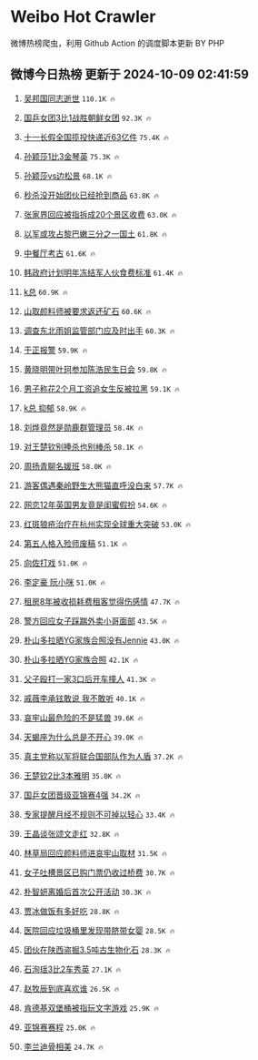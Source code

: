 # Weibo Hot Crawler 



微博热榜爬虫，利用 Github Action 的调度脚本更新 BY PHP 


## 微博今日热榜 更新于 2024-10-09 02:41:59 
1. [吴邦国同志逝世](https://s.weibo.com/weibo?q=%23%E5%90%B4%E9%82%A6%E5%9B%BD%E5%90%8C%E5%BF%97%E9%80%9D%E4%B8%96%23&t=31&band_rank=1&Refer=top) `110.1K 🔥` 

1. [国乒女团3比1战胜朝鲜女团](https://s.weibo.com/weibo?q=%23%E5%9B%BD%E4%B9%92%E5%A5%B3%E5%9B%A23%E6%AF%941%E6%88%98%E8%83%9C%E6%9C%9D%E9%B2%9C%E5%A5%B3%E5%9B%A2%23&t=31&band_rank=2&Refer=top) `92.3K 🔥` 

1. [十一长假全国揽投快递近63亿件](https://s.weibo.com/weibo?q=%23%E5%8D%81%E4%B8%80%E9%95%BF%E5%81%87%E5%85%A8%E5%9B%BD%E6%8F%BD%E6%8A%95%E5%BF%AB%E9%80%92%E8%BF%9163%E4%BA%BF%E4%BB%B6%23&t=31&band_rank=3&Refer=top) `75.4K 🔥` 

1. [孙颖莎1比3金琴英](https://s.weibo.com/weibo?q=%23%E5%AD%99%E9%A2%96%E8%8E%8E1%E6%AF%943%E9%87%91%E7%90%B4%E8%8B%B1%23&t=31&band_rank=4&Refer=top) `75.3K 🔥` 

1. [孙颖莎vs边松景](https://s.weibo.com/weibo?q=%23%E5%AD%99%E9%A2%96%E8%8E%8Evs%E8%BE%B9%E6%9D%BE%E6%99%AF%23&t=31&band_rank=5&Refer=top) `68.1K 🔥` 

1. [秒杀没开始团伙已经抢到商品](https://s.weibo.com/weibo?q=%23%E7%A7%92%E6%9D%80%E6%B2%A1%E5%BC%80%E5%A7%8B%E5%9B%A2%E4%BC%99%E5%B7%B2%E7%BB%8F%E6%8A%A2%E5%88%B0%E5%95%86%E5%93%81%23&t=31&band_rank=6&Refer=top) `63.8K 🔥` 

1. [张家界回应被指拆成20个景区收费](https://s.weibo.com/weibo?q=%23%E5%BC%A0%E5%AE%B6%E7%95%8C%E5%9B%9E%E5%BA%94%E8%A2%AB%E6%8C%87%E6%8B%86%E6%88%9020%E4%B8%AA%E6%99%AF%E5%8C%BA%E6%94%B6%E8%B4%B9%23&t=31&band_rank=7&Refer=top) `63.0K 🔥` 

1. [以军或攻占黎巴嫩三分之一国土](https://s.weibo.com/weibo?q=%23%E4%BB%A5%E5%86%9B%E6%88%96%E6%94%BB%E5%8D%A0%E9%BB%8E%E5%B7%B4%E5%AB%A9%E4%B8%89%E5%88%86%E4%B9%8B%E4%B8%80%E5%9B%BD%E5%9C%9F%23&t=31&band_rank=8&Refer=top) `61.8K 🔥` 

1. [中餐厅考古](https://s.weibo.com/weibo?q=%E4%B8%AD%E9%A4%90%E5%8E%85%E8%80%83%E5%8F%A4&t=31&band_rank=9&Refer=top) `61.6K 🔥` 

1. [韩政府计划明年冻结军人伙食费标准](https://s.weibo.com/weibo?q=%23%E9%9F%A9%E6%94%BF%E5%BA%9C%E8%AE%A1%E5%88%92%E6%98%8E%E5%B9%B4%E5%86%BB%E7%BB%93%E5%86%9B%E4%BA%BA%E4%BC%99%E9%A3%9F%E8%B4%B9%E6%A0%87%E5%87%86%23&t=31&band_rank=10&Refer=top) `61.4K 🔥` 

1. [k总](https://s.weibo.com/weibo?q=k%E6%80%BB&t=31&band_rank=11&Refer=top) `60.9K 🔥` 

1. [山取颜料师被要求返还矿石](https://s.weibo.com/weibo?q=%23%E5%B1%B1%E5%8F%96%E9%A2%9C%E6%96%99%E5%B8%88%E8%A2%AB%E8%A6%81%E6%B1%82%E8%BF%94%E8%BF%98%E7%9F%BF%E7%9F%B3%23&t=31&band_rank=12&Refer=top) `60.6K 🔥` 

1. [调查东北雨姐监管部门应及时出手](https://s.weibo.com/weibo?q=%23%E8%B0%83%E6%9F%A5%E4%B8%9C%E5%8C%97%E9%9B%A8%E5%A7%90%E7%9B%91%E7%AE%A1%E9%83%A8%E9%97%A8%E5%BA%94%E5%8F%8A%E6%97%B6%E5%87%BA%E6%89%8B%23&t=31&band_rank=13&Refer=top) `60.3K 🔥` 

1. [于正报警](https://s.weibo.com/weibo?q=%23%E4%BA%8E%E6%AD%A3%E6%8A%A5%E8%AD%A6%23&t=31&band_rank=14&Refer=top) `59.9K 🔥` 

1. [黄晓明带叶珂参加陈浩民生日会](https://s.weibo.com/weibo?q=%23%E9%BB%84%E6%99%93%E6%98%8E%E5%B8%A6%E5%8F%B6%E7%8F%82%E5%8F%82%E5%8A%A0%E9%99%88%E6%B5%A9%E6%B0%91%E7%94%9F%E6%97%A5%E4%BC%9A%23&t=31&band_rank=15&Refer=top) `59.8K 🔥` 

1. [男子称花2个月工资追女生反被拉黑](https://s.weibo.com/weibo?q=%23%E7%94%B7%E5%AD%90%E7%A7%B0%E8%8A%B12%E4%B8%AA%E6%9C%88%E5%B7%A5%E8%B5%84%E8%BF%BD%E5%A5%B3%E7%94%9F%E5%8F%8D%E8%A2%AB%E6%8B%89%E9%BB%91%23&t=31&band_rank=16&Refer=top) `59.1K 🔥` 

1. [k总 抑郁](https://s.weibo.com/weibo?q=k%E6%80%BB%20%E6%8A%91%E9%83%81&t=31&band_rank=17&Refer=top) `58.9K 🔥` 

1. [刘烨竟然是勋鹿群管理员](https://s.weibo.com/weibo?q=%E5%88%98%E7%83%A8%E7%AB%9F%E7%84%B6%E6%98%AF%E5%8B%8B%E9%B9%BF%E7%BE%A4%E7%AE%A1%E7%90%86%E5%91%98&t=31&band_rank=18&Refer=top) `58.4K 🔥` 

1. [对王楚钦别捧杀也别棒杀](https://s.weibo.com/weibo?q=%23%E5%AF%B9%E7%8E%8B%E6%A5%9A%E9%92%A6%E5%88%AB%E6%8D%A7%E6%9D%80%E4%B9%9F%E5%88%AB%E6%A3%92%E6%9D%80%23&t=31&band_rank=19&Refer=top) `58.1K 🔥` 

1. [周扬青聊名媛班](https://s.weibo.com/weibo?q=%23%E5%91%A8%E6%89%AC%E9%9D%92%E8%81%8A%E5%90%8D%E5%AA%9B%E7%8F%AD%23&t=31&band_rank=20&Refer=top) `58.0K 🔥` 

1. [游客偶遇秦岭野生大熊猫直呼没白来](https://s.weibo.com/weibo?q=%23%E6%B8%B8%E5%AE%A2%E5%81%B6%E9%81%87%E7%A7%A6%E5%B2%AD%E9%87%8E%E7%94%9F%E5%A4%A7%E7%86%8A%E7%8C%AB%E7%9B%B4%E5%91%BC%E6%B2%A1%E7%99%BD%E6%9D%A5%23&t=31&band_rank=21&Refer=top) `57.7K 🔥` 

1. [网恋12年英国男友竟是闺蜜假扮](https://s.weibo.com/weibo?q=%23%E7%BD%91%E6%81%8B12%E5%B9%B4%E8%8B%B1%E5%9B%BD%E7%94%B7%E5%8F%8B%E7%AB%9F%E6%98%AF%E9%97%BA%E8%9C%9C%E5%81%87%E6%89%AE%23&t=31&band_rank=22&Refer=top) `54.6K 🔥` 

1. [红斑狼疮治疗在杭州实现全球重大突破](https://s.weibo.com/weibo?q=%23%E7%BA%A2%E6%96%91%E7%8B%BC%E7%96%AE%E6%B2%BB%E7%96%97%E5%9C%A8%E6%9D%AD%E5%B7%9E%E5%AE%9E%E7%8E%B0%E5%85%A8%E7%90%83%E9%87%8D%E5%A4%A7%E7%AA%81%E7%A0%B4%23&t=31&band_rank=23&Refer=top) `53.0K 🔥` 

1. [第五人格入殓师废稿](https://s.weibo.com/weibo?q=%E7%AC%AC%E4%BA%94%E4%BA%BA%E6%A0%BC%E5%85%A5%E6%AE%93%E5%B8%88%E5%BA%9F%E7%A8%BF&t=31&band_rank=24&Refer=top) `51.1K 🔥` 

1. [向佐打戏](https://s.weibo.com/weibo?q=%E5%90%91%E4%BD%90%E6%89%93%E6%88%8F&t=31&band_rank=25&Refer=top) `51.0K 🔥` 

1. [李定豪 阮小咪](https://s.weibo.com/weibo?q=%E6%9D%8E%E5%AE%9A%E8%B1%AA%20%E9%98%AE%E5%B0%8F%E5%92%AA&t=31&band_rank=26&Refer=top) `51.0K 🔥` 

1. [租房8年被收损耗费租客觉得伤感情](https://s.weibo.com/weibo?q=%23%E7%A7%9F%E6%88%BF8%E5%B9%B4%E8%A2%AB%E6%94%B6%E6%8D%9F%E8%80%97%E8%B4%B9%E7%A7%9F%E5%AE%A2%E8%A7%89%E5%BE%97%E4%BC%A4%E6%84%9F%E6%83%85%23&t=31&band_rank=27&Refer=top) `47.7K 🔥` 

1. [警方回应女子踩踹外卖小哥面部](https://s.weibo.com/weibo?q=%23%E8%AD%A6%E6%96%B9%E5%9B%9E%E5%BA%94%E5%A5%B3%E5%AD%90%E8%B8%A9%E8%B8%B9%E5%A4%96%E5%8D%96%E5%B0%8F%E5%93%A5%E9%9D%A2%E9%83%A8%23&t=31&band_rank=28&Refer=top) `43.5K 🔥` 

1. [朴山多拉晒YG家族合照没有Jennie](https://s.weibo.com/weibo?q=%23%E6%9C%B4%E5%B1%B1%E5%A4%9A%E6%8B%89%E6%99%92YG%E5%AE%B6%E6%97%8F%E5%90%88%E7%85%A7%E6%B2%A1%E6%9C%89Jennie%23&t=31&band_rank=29&Refer=top) `43.0K 🔥` 

1. [朴山多拉晒YG家族合照](https://s.weibo.com/weibo?q=%23%E6%9C%B4%E5%B1%B1%E5%A4%9A%E6%8B%89%E6%99%92YG%E5%AE%B6%E6%97%8F%E5%90%88%E7%85%A7%23&t=31&band_rank=30&Refer=top) `42.1K 🔥` 

1. [父子殴打一家3口后开车撞人](https://s.weibo.com/weibo?q=%23%E7%88%B6%E5%AD%90%E6%AE%B4%E6%89%93%E4%B8%80%E5%AE%B63%E5%8F%A3%E5%90%8E%E5%BC%80%E8%BD%A6%E6%92%9E%E4%BA%BA%23&t=31&band_rank=31&Refer=top) `41.3K 🔥` 

1. [戚薇李承铉敢说 我不敢听](https://s.weibo.com/weibo?q=%E6%88%9A%E8%96%87%E6%9D%8E%E6%89%BF%E9%93%89%E6%95%A2%E8%AF%B4%20%E6%88%91%E4%B8%8D%E6%95%A2%E5%90%AC&t=31&band_rank=32&Refer=top) `40.1K 🔥` 

1. [哀牢山最危险的不是猛兽](https://s.weibo.com/weibo?q=%23%E5%93%80%E7%89%A2%E5%B1%B1%E6%9C%80%E5%8D%B1%E9%99%A9%E7%9A%84%E4%B8%8D%E6%98%AF%E7%8C%9B%E5%85%BD%23&t=31&band_rank=33&Refer=top) `39.6K 🔥` 

1. [天蝎座为什么总是不开心](https://s.weibo.com/weibo?q=%23%E5%A4%A9%E8%9D%8E%E5%BA%A7%E4%B8%BA%E4%BB%80%E4%B9%88%E6%80%BB%E6%98%AF%E4%B8%8D%E5%BC%80%E5%BF%83%23&t=31&band_rank=34&Refer=top) `39.0K 🔥` 

1. [真主党称以军将联合国部队作为人盾](https://s.weibo.com/weibo?q=%23%E7%9C%9F%E4%B8%BB%E5%85%9A%E7%A7%B0%E4%BB%A5%E5%86%9B%E5%B0%86%E8%81%94%E5%90%88%E5%9B%BD%E9%83%A8%E9%98%9F%E4%BD%9C%E4%B8%BA%E4%BA%BA%E7%9B%BE%23&t=31&band_rank=35&Refer=top) `37.2K 🔥` 

1. [王楚钦2比3本雅明](https://s.weibo.com/weibo?q=%23%E7%8E%8B%E6%A5%9A%E9%92%A62%E6%AF%943%E6%9C%AC%E9%9B%85%E6%98%8E%23&t=31&band_rank=36&Refer=top) `35.0K 🔥` 

1. [国乒女团晋级亚锦赛4强](https://s.weibo.com/weibo?q=%E5%9B%BD%E4%B9%92%E5%A5%B3%E5%9B%A2%E6%99%8B%E7%BA%A7%E4%BA%9A%E9%94%A6%E8%B5%9B4%E5%BC%BA&t=31&band_rank=37&Refer=top) `34.2K 🔥` 

1. [专家提醒月经不规则不可掉以轻心](https://s.weibo.com/weibo?q=%23%E4%B8%93%E5%AE%B6%E6%8F%90%E9%86%92%E6%9C%88%E7%BB%8F%E4%B8%8D%E8%A7%84%E5%88%99%E4%B8%8D%E5%8F%AF%E6%8E%89%E4%BB%A5%E8%BD%BB%E5%BF%83%23&t=31&band_rank=38&Refer=top) `33.4K 🔥` 

1. [王晶谈张颂文走红](https://s.weibo.com/weibo?q=%23%E7%8E%8B%E6%99%B6%E8%B0%88%E5%BC%A0%E9%A2%82%E6%96%87%E8%B5%B0%E7%BA%A2%23&t=31&band_rank=39&Refer=top) `32.8K 🔥` 

1. [林草局回应颜料师进哀牢山取材](https://s.weibo.com/weibo?q=%23%E6%9E%97%E8%8D%89%E5%B1%80%E5%9B%9E%E5%BA%94%E9%A2%9C%E6%96%99%E5%B8%88%E8%BF%9B%E5%93%80%E7%89%A2%E5%B1%B1%E5%8F%96%E6%9D%90%23&t=31&band_rank=40&Refer=top) `31.5K 🔥` 

1. [女子吐槽景区已购门票仍收过桥费](https://s.weibo.com/weibo?q=%23%E5%A5%B3%E5%AD%90%E5%90%90%E6%A7%BD%E6%99%AF%E5%8C%BA%E5%B7%B2%E8%B4%AD%E9%97%A8%E7%A5%A8%E4%BB%8D%E6%94%B6%E8%BF%87%E6%A1%A5%E8%B4%B9%23&t=31&band_rank=41&Refer=top) `30.7K 🔥` 

1. [朴智妍离婚后首次公开活动](https://s.weibo.com/weibo?q=%23%E6%9C%B4%E6%99%BA%E5%A6%8D%E7%A6%BB%E5%A9%9A%E5%90%8E%E9%A6%96%E6%AC%A1%E5%85%AC%E5%BC%80%E6%B4%BB%E5%8A%A8%23&t=31&band_rank=42&Refer=top) `30.3K 🔥` 

1. [贾冰做饭有多好吃](https://s.weibo.com/weibo?q=%E8%B4%BE%E5%86%B0%E5%81%9A%E9%A5%AD%E6%9C%89%E5%A4%9A%E5%A5%BD%E5%90%83&t=31&band_rank=43&Refer=top) `28.8K 🔥` 

1. [医院回应垃圾桶里发现带脐带女婴](https://s.weibo.com/weibo?q=%23%E5%8C%BB%E9%99%A2%E5%9B%9E%E5%BA%94%E5%9E%83%E5%9C%BE%E6%A1%B6%E9%87%8C%E5%8F%91%E7%8E%B0%E5%B8%A6%E8%84%90%E5%B8%A6%E5%A5%B3%E5%A9%B4%23&t=31&band_rank=44&Refer=top) `28.5K 🔥` 

1. [团伙在陕西盗掘3.5吨古生物化石](https://s.weibo.com/weibo?q=%23%E5%9B%A2%E4%BC%99%E5%9C%A8%E9%99%95%E8%A5%BF%E7%9B%97%E6%8E%983.5%E5%90%A8%E5%8F%A4%E7%94%9F%E7%89%A9%E5%8C%96%E7%9F%B3%23&t=31&band_rank=45&Refer=top) `28.3K 🔥` 

1. [石洵瑶3比2车秀英](https://s.weibo.com/weibo?q=%23%E7%9F%B3%E6%B4%B5%E7%91%B63%E6%AF%942%E8%BD%A6%E7%A7%80%E8%8B%B1%23&t=31&band_rank=46&Refer=top) `27.1K 🔥` 

1. [赵牧辰到底喜欢谁](https://s.weibo.com/weibo?q=%E8%B5%B5%E7%89%A7%E8%BE%B0%E5%88%B0%E5%BA%95%E5%96%9C%E6%AC%A2%E8%B0%81&t=31&band_rank=47&Refer=top) `26.5K 🔥` 

1. [肯德基双堡桶被指玩文字游戏](https://s.weibo.com/weibo?q=%23%E8%82%AF%E5%BE%B7%E5%9F%BA%E5%8F%8C%E5%A0%A1%E6%A1%B6%E8%A2%AB%E6%8C%87%E7%8E%A9%E6%96%87%E5%AD%97%E6%B8%B8%E6%88%8F%23&t=31&band_rank=48&Refer=top) `25.9K 🔥` 

1. [亚锦赛赛程](https://s.weibo.com/weibo?q=%E4%BA%9A%E9%94%A6%E8%B5%9B%E8%B5%9B%E7%A8%8B&t=31&band_rank=49&Refer=top) `25.0K 🔥` 

1. [李兰迪骨相美](https://s.weibo.com/weibo?q=%E6%9D%8E%E5%85%B0%E8%BF%AA%E9%AA%A8%E7%9B%B8%E7%BE%8E&t=31&band_rank=50&Refer=top) `24.7K 🔥` 

